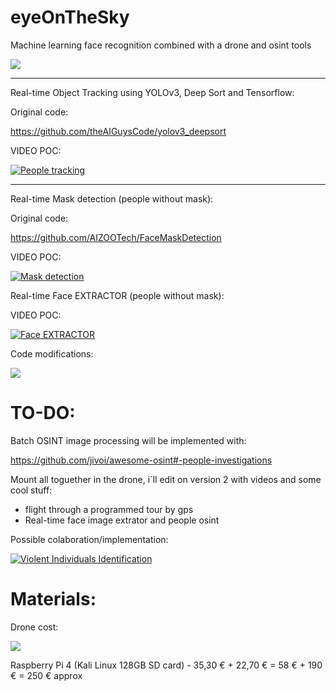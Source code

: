 # eyeOnTheSky
Machine learning face recognition combined with a drone and osint tools


![](https://github.com/pollonegro/eyeOnTheSky/blob/master/img/eyeMain.png)

--------------------------------------------------------------------------

Real-time Object Tracking using YOLOv3, Deep Sort and Tensorflow:

Original code:

https://github.com/theAIGuysCode/yolov3_deepsort

VIDEO POC:

[![People tracking](https://github.com/pollonegro/eyeOnTheSky/blob/master/img/peopleTrackingCam.png)](https://youtu.be/rCGjMSHFTc8)

--------------------------------------------------------------------------

Real-time Mask detection (people without mask):

Original code:

https://github.com/AIZOOTech/FaceMaskDetection

VIDEO POC:

[![Mask detection](https://github.com/pollonegro/eyeOnTheSky/blob/master/img/maskDetection.png)](https://youtu.be/66Fv1ektkdU)


Real-time Face EXTRACTOR (people without mask):

VIDEO POC:

[![Face EXTRACTOR](https://github.com/pollonegro/eyeOnTheSky/blob/master/img/faceExtractor.png)](https://youtu.be/x_xdU8HvUVg)

Code modifications:

![](https://github.com/pollonegro/eyeOnTheSky/blob/master/img/face%20extractor%20modifications.png)


# TO-DO:

Batch OSINT image processing will be implemented with:

https://github.com/jivoi/awesome-osint#-people-investigations

Mount all toguether in the drone, i´ll edit on version 2 with videos and some cool stuff:

- flight through a programmed tour by gps
- Real-time face image extrator and people osint

Possible colaboration/implementation:

[![Violent Individuals Identification](https://github.com/pollonegro/eyeOnTheSky/blob/master/img/violentIdentification.png)](https://www.youtube.com/watch?v=zYypJPJipYc)

# Materials:

Drone cost:

![](https://github.com/pollonegro/eyeOnTheSky/blob/master/img/tyroCost.png)

Raspberry Pi 4 (Kali Linux 128GB SD card) - 35,30 € + 22,70 € = 58 € + 190 € = 250 € approx
